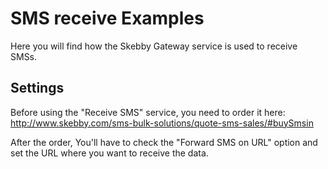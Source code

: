 # SMS receive Examples

Here you will find how the Skebby Gateway service is used to receive SMSs.

## Settings

Before using the "Receive SMS" service, you need to order it here: http://www.skebby.com/sms-bulk-solutions/quote-sms-sales/#buySmsin

After the order, You'll have to check the "Forward SMS on URL" option and set the URL where you want to receive the data.